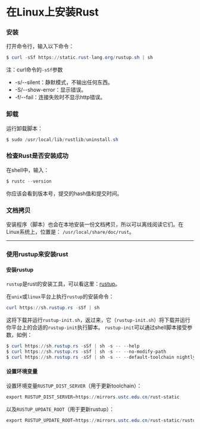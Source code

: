 在Linux上安装Rust
=================================
### 安装
打开命令行，输入以下命令：
```powershell
$ curl -sSf https://static.rust-lang.org/rustup.sh | sh
```
注：curl命令的`-sSf`参数
+ -s/--silent：静默模式，不输出任何东西。
+ -S/--show-error：显示错误。
+ -f/--fail：连接失败时不显示http错误。

### 卸载
运行卸载脚本：
```powershell
$ sudo /usr/local/lib/rustlib/uninstall.sh
```

### 检查Rust是否安装成功
在shell中，输入：
```powershell
$ rustc --version
```
你应该会看到版本号，提交的hash值和提交时间。

### 文档拷贝
安装程序（脚本）也会在本地安装一份文档拷贝，所以可以离线阅读它们。在Linux系统上，位置是：
`/usr/local/share/doc/rust`。

---------------------------------------------------------------------------------------------

### 使用rustup来安装rust
#### 安装rustup
`rustup`是rust的安装工具，可以看这里：[rustup](https://www.rustup.rs/)。

在`unix`或`linux`平台上执行`rustup`的安装命令：
```powershell
curl https://sh.rustup.rs -sSf | sh
```
这将下载并运行`rustup-init.sh`，返过来，它（`rustup-init.sh`）将下载并运行你平台上的合适的`rustup-init`执行脚本。
`rustup-init`可以通过shell脚本接受参数，如例：
```powershell
$ curl https://sh.rustup.rs -sSf | sh -s -- --help
$ curl https://sh.rustup.rs -sSf | sh -s -- --no-modify-path
$ curl https://sh.rustup.rs -sSf | sh -s -- --default-toolchain nightly
```
#### 设置环境变量
设置环境变量`RUSTUP_DIST_SERVER`（用于更新toolchain）：
```powershell
export RUSTUP_DIST_SERVER=https://mirrors.ustc.edu.cn/rust-static
```
以及`RUSTUP_UPDATE_ROOT`（用于更新rustup）：
```powershell
export RUSTUP_UPDATE_ROOT=https://mirrors.ustc.edu.cn/rust-static/rustup/dist
```
